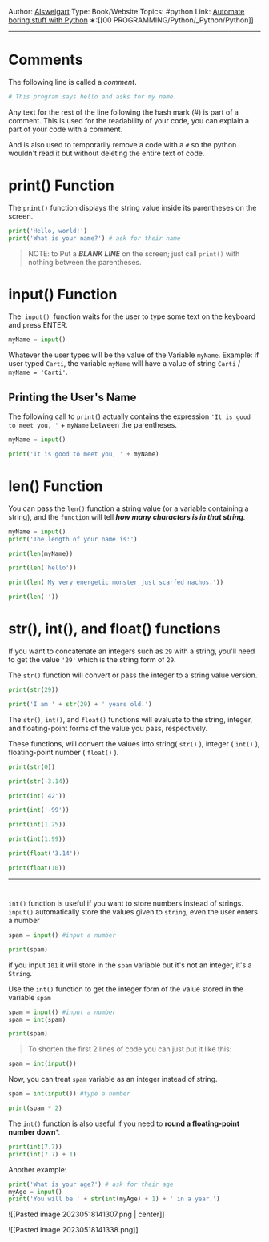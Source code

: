 Author: [Alsweigart](https://alsweigart.com/)
Type: Book/Website
Topics: #python 
Link: [Automate boring stuff with Python](https://automatetheboringstuff.com/)
∗:[[00 PROGRAMMING/Python/_Python/Python]] 

---
#  Comments
The following line is called a _comment_.
```python
# This program says hello and asks for my name.
```

Any text for the rest of the line following the hash mark (#) is part of a comment.
This is used for the readability of your code, you can explain a part of your code with a comment.

And is also used to temporarily remove a code with a `#` so the python wouldn't read it but without deleting the entire text of code.

# print() Function
The `print()` function displays the string value inside its parentheses on the screen.

```python
print('Hello, world!')  
print('What is your name?') # ask for their name
```

> NOTE:
> to Put a ***BLANK LINE*** on the screen; just call `print()` with nothing between the parentheses.


# input() Function
The` input() `function waits for the user to type some text on the keyboard and press ENTER.

```python
myName = input()
```
Whatever the user types will be the value of the Variable `myName`.
Example: if user typed `Carti`, the variable `myName` will have a value of string `Carti` / `myName = 'Carti'`.


## Printing the User's Name
The following call to `print(`) actually contains the expression `'It is good to meet you, '` + `myName` between the parentheses.

```python
myName = input()

print('It is good to meet you, ' + myName)
```

# len() Function

You can pass the `len()` function a string value (or a variable containing a string), and the `function` will tell ***how many characters is in that string***.

```python
myName = input()
print('The length of your name is:')  

print(len(myName))
```

```python
print(len('hello'))

print(len('My very energetic monster just scarfed nachos.'))

print(len(''))
```

# str(), int(), and float() functions

If you want to concatenate an integers such as `29` with a string, you'll need to get the value `'29'` which is the string form of `29`.

The `str()` function will convert or pass the integer to a string value version.

```python
print(str(29))
```

```python
print('I am ' + str(29) + ' years old.')
```

The `str()`, `int()`, and `float()` functions will evaluate to the string, integer, and floating-point forms of the value you pass, respectively.

These functions, will convert the values into string( `str()` ), integer ( `int()` ), floating-point number ( `float()` ).

```python
print(str(0))

print(str(-3.14))

print(int('42'))

print(int('-99'))

print(int(1.25))

print(int(1.99))

print(float('3.14'))

print(float(10))
```

---
#
`int()` function is useful if you want to store numbers instead of strings.
`input()` automatically store the values given to `string`, even the user enters a number
```python
spam = input() #input a number

print(spam)
```

if you input `101` it will store in the `spam` variable but it's not an integer, it's a `String`. 

Use the `int()` function to get the integer form of the value stored in the variable `spam`

```python
spam = input() #input a number
spam = int(spam)

print(spam)
```
> To shorten the first 2 lines of code you can just put it like this:

```python
spam = int(input())
```

Now, you can treat `spam` variable as an integer instead of string.

```python
spam = int(input()) #type a number

print(spam * 2)
```


The `int()` function is also useful if you need to **round a floating-point number down***.

```python
print(int(7.7))
print(int(7.7) + 1)
```

Another example:
```python
print('What is your age?') # ask for their age  
myAge = input()  
print('You will be ' + str(int(myAge) + 1) + ' in a year.')
```

![[Pasted image 20230518141307.png | center]]


![[Pasted image 20230518141338.png]]

